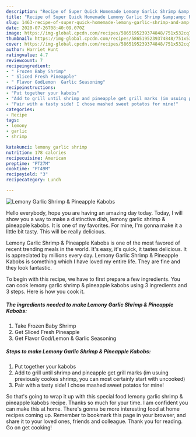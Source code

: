 ```yaml
---
description: "Recipe of Super Quick Homemade Lemony Garlic Shrimp &amp;amp; Pineapple Kabobs"
title: "Recipe of Super Quick Homemade Lemony Garlic Shrimp &amp;amp; Pineapple Kabobs"
slug: 1463-recipe-of-super-quick-homemade-lemony-garlic-shrimp-and-amp-pineapple-kabobs
date: 2020-07-26T08:40:09.070Z
image: https://img-global.cpcdn.com/recipes/5865195239374848/751x532cq70/lemony-garlic-shrimp-pineapple-kabobs-recipe-main-photo.jpg
thumbnail: https://img-global.cpcdn.com/recipes/5865195239374848/751x532cq70/lemony-garlic-shrimp-pineapple-kabobs-recipe-main-photo.jpg
cover: https://img-global.cpcdn.com/recipes/5865195239374848/751x532cq70/lemony-garlic-shrimp-pineapple-kabobs-recipe-main-photo.jpg
author: Harriet Hunt
ratingvalue: 4.7
reviewcount: 7
recipeingredient:
- " Frozen Baby Shrimp"
- " Sliced Fresh Pineapple"
- " Flavor GodLemon  Garlic Seasoning"
recipeinstructions:
- "Put together your kabobs"
- "Add to grill until shrimp and pineapple get grill marks (im usuing previously cookes shrimp, you can most certainly start with uncooked)"
- "Pair with a tasty side! I chose mashed sweet potatos for mine!"
categories:
- Recipe
tags:
- lemony
- garlic
- shrimp

katakunci: lemony garlic shrimp 
nutrition: 178 calories
recipecuisine: American
preptime: "PT27M"
cooktime: "PT49M"
recipeyield: "3"
recipecategory: Lunch

---
```



![Lemony Garlic Shrimp &amp; Pineapple Kabobs](https://img-global.cpcdn.com/recipes/5865195239374848/751x532cq70/lemony-garlic-shrimp-pineapple-kabobs-recipe-main-photo.jpg)

Hello everybody, hope you are having an amazing day today. Today, I will show you a way to make a distinctive dish, lemony garlic shrimp &amp; pineapple kabobs. It is one of my favorites. For mine, I'm gonna make it a little bit tasty. This will be really delicious.



Lemony Garlic Shrimp &amp; Pineapple Kabobs is one of the most favored of recent trending meals in the world. It's easy, it's quick, it tastes delicious. It is appreciated by millions every day. Lemony Garlic Shrimp &amp; Pineapple Kabobs is something which I have loved my entire life. They are fine and they look fantastic.


To begin with this recipe, we have to first prepare a few ingredients. You can cook lemony garlic shrimp &amp; pineapple kabobs using 3 ingredients and 3 steps. Here is how you cook it.

<!--inarticleads1-->

##### The ingredients needed to make Lemony Garlic Shrimp &amp; Pineapple Kabobs:

1. Take  Frozen Baby Shrimp
1. Get  Sliced Fresh Pineapple
1. Get  Flavor God/Lemon &amp; Garlic Seasoning




<!--inarticleads2-->

##### Steps to make Lemony Garlic Shrimp &amp; Pineapple Kabobs:

1. Put together your kabobs
1. Add to grill until shrimp and pineapple get grill marks (im usuing previously cookes shrimp, you can most certainly start with uncooked)
1. Pair with a tasty side! I chose mashed sweet potatos for mine!




So that's going to wrap it up with this special food lemony garlic shrimp &amp; pineapple kabobs recipe. Thanks so much for your time. I am confident you can make this at home. There's gonna be more interesting food at home recipes coming up. Remember to bookmark this page in your browser, and share it to your loved ones, friends and colleague. Thank you for reading. Go on get cooking!

